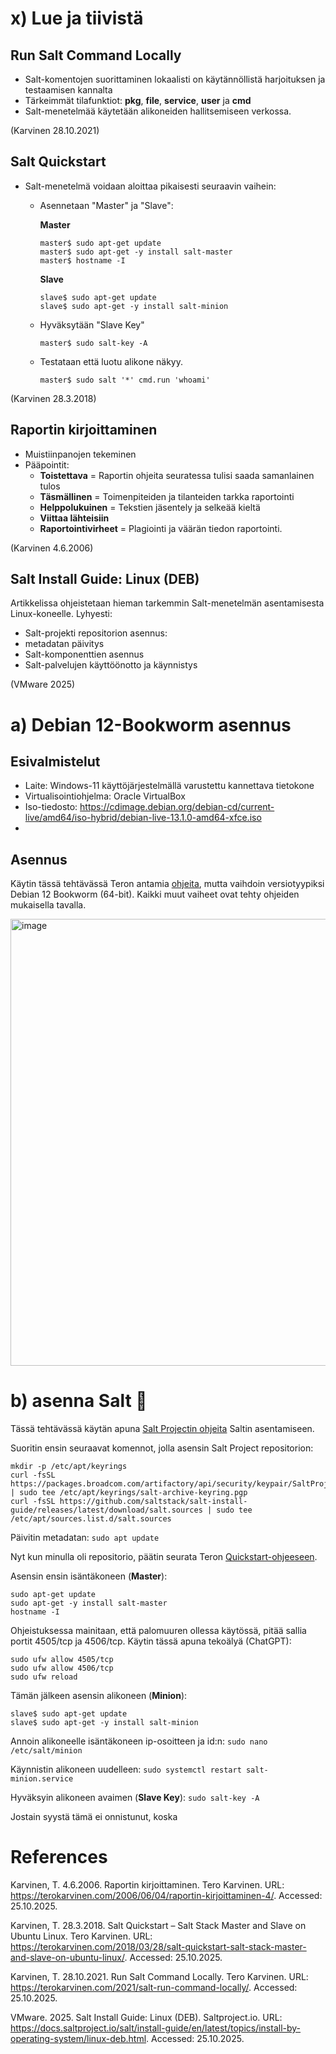 # x) Lue ja tiivistä
## Run Salt Command Locally
- Salt-komentojen suorittaminen lokaalisti on käytännöllistä harjoituksen ja testaamisen kannalta
- Tärkeimmät tilafunktiot: **pkg**, **file**, **service**, **user** ja **cmd**
- Salt-menetelmää käytetään alikoneiden hallitsemiseen verkossa.
  
(Karvinen 28.10.2021)



## Salt Quickstart
- Salt-menetelmä voidaan aloittaa pikaisesti seuraavin vaihein:
  - Asennetaan "Master" ja "Slave":

    **Master**
    ```
    master$ sudo apt-get update
    master$ sudo apt-get -y install salt-master
    master$ hostname -I
    ```
    **Slave**
    ```
    slave$ sudo apt-get update
    slave$ sudo apt-get -y install salt-minion
    ```
  - Hyväksytään "Slave Key"
    ```
    master$ sudo salt-key -A
    ```
  - Testataan että luotu alikone näkyy.
    ```
    master$ sudo salt '*' cmd.run 'whoami'
    ```
(Karvinen 28.3.2018)



## Raportin kirjoittaminen
- Muistiinpanojen tekeminen
- Pääpointit:
  - **Toistettava** = Raportin ohjeita seuratessa tulisi saada samanlainen tulos
  - **Täsmällinen** = Toimenpiteiden ja tilanteiden tarkka raportointi 
  - **Helppolukuinen** = Tekstien jäsentely ja selkeää kieltä
  - **Viittaa lähteisiin**
  - **Raportointivirheet** = Plagiointi ja väärän tiedon raportointi.


(Karvinen 4.6.2006)


## Salt Install Guide: Linux (DEB)
Artikkelissa ohjeistetaan hieman tarkemmin Salt-menetelmän asentamisesta Linux-koneelle.
Lyhyesti:
- Salt-projekti repositorion asennus:
- metadatan päivitys
- Salt-komponenttien asennus
- Salt-palvelujen käyttöönotto ja käynnistys

(VMware 2025)


# a) Debian 12-Bookworm asennus
## Esivalmistelut
- Laite: Windows-11 käyttöjärjestelmällä varustettu kannettava tietokone
- Virtualisointiohjelma: Oracle VirtualBox
- Iso-tiedosto: https://cdimage.debian.org/debian-cd/current-live/amd64/iso-hybrid/debian-live-13.1.0-amd64-xfce.iso
- 
## Asennus
Käytin tässä tehtävässä Teron antamia [ohjeita](https://terokarvinen.com/2021/install-debian-on-virtualbox/), mutta vaihdoin versiotyypiksi Debian 12 Bookworm (64-bit). 
Kaikki muut vaiheet ovat tehty ohjeiden mukaisella tavalla.

<img width="943" height="715" alt="image" src="https://github.com/user-attachments/assets/ce4549c9-83c1-499d-a34f-03e5ca091c60" />


# b) asenna Salt 🧂
Tässä tehtävässä käytän apuna [Salt Projectin ohjeita](https://docs.saltproject.io/salt/install-guide/en/latest/topics/install-by-operating-system/linux-deb.html) Saltin asentamiseen.

Suoritin ensin seuraavat komennot, jolla asensin Salt Project repositorion:
```
mkdir -p /etc/apt/keyrings
curl -fsSL https://packages.broadcom.com/artifactory/api/security/keypair/SaltProjectKey/public | sudo tee /etc/apt/keyrings/salt-archive-keyring.pgp
curl -fsSL https://github.com/saltstack/salt-install-guide/releases/latest/download/salt.sources | sudo tee /etc/apt/sources.list.d/salt.sources
```
Päivitin metadatan:
``sudo apt update``

Nyt kun minulla oli repositorio, päätin seurata Teron [Quickstart-ohjeeseen](https://terokarvinen.com/2018/03/28/salt-quickstart-salt-stack-master-and-slave-on-ubuntu-linux/).

Asensin ensin isäntäkoneen (**Master**):
```
sudo apt-get update
sudo apt-get -y install salt-master
hostname -I
```
Ohjeistuksessa mainitaan, että palomuuren ollessa käytössä, pitää sallia portit 4505/tcp ja 4506/tcp. Käytin tässä apuna tekoälyä (ChatGPT):
```
sudo ufw allow 4505/tcp
sudo ufw allow 4506/tcp
sudo ufw reload 
```

Tämän jälkeen asensin alikoneen (**Minion**):
```
slave$ sudo apt-get update
slave$ sudo apt-get -y install salt-minion
```

Annoin alikoneelle isäntäkoneen ip-osoitteen ja id:n:
``sudo nano /etc/salt/minion``

Käynnistin alikoneen uudelleen:
``sudo systemctl restart salt-minion.service``

Hyväksyin alikoneen avaimen (**Slave Key**):
``sudo salt-key -A``

Jostain syystä tämä ei onnistunut, koska

# References
Karvinen, T. 4.6.2006. Raportin kirjoittaminen. Tero Karvinen. URL: https://terokarvinen.com/2006/06/04/raportin-kirjoittaminen-4/. Accessed: 25.10.2025.

Karvinen, T. 28.3.2018. Salt Quickstart – Salt Stack Master and Slave on Ubuntu Linux. Tero Karvinen. URL: https://terokarvinen.com/2018/03/28/salt-quickstart-salt-stack-master-and-slave-on-ubuntu-linux/. Accessed: 25.10.2025.

Karvinen, T. 28.10.2021. Run Salt Command Locally. Tero Karvinen. URL: https://terokarvinen.com/2021/salt-run-command-locally/. Accessed: 25.10.2025.

VMware. 2025. Salt Install Guide: Linux (DEB). Saltproject.io. URL: https://docs.saltproject.io/salt/install-guide/en/latest/topics/install-by-operating-system/linux-deb.html. Accessed: 25.10.2025.

